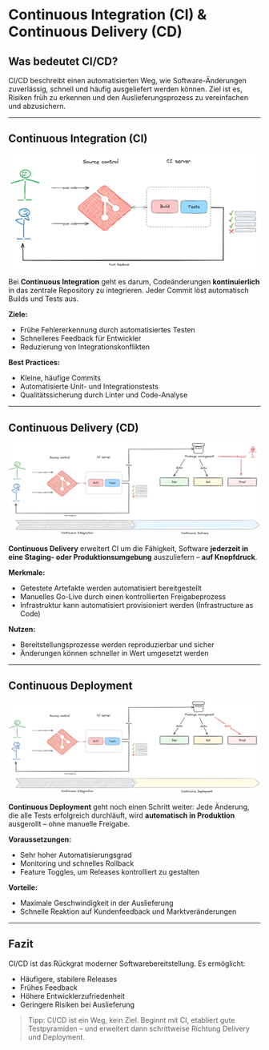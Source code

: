 # Continuous Integration (CI) & Continuous Delivery (CD)

## Was bedeutet CI/CD?

CI/CD beschreibt einen automatisierten Weg, wie Software-Änderungen zuverlässig, schnell und häufig ausgeliefert werden können. Ziel ist es, Risiken früh zu erkennen und den Auslieferungsprozess zu vereinfachen und abzusichern.

---

## Continuous Integration (CI)

![Continuous Integration](../99_assets/images/devops-ci-normal.png)

Bei **Continuous Integration** geht es darum, Codeänderungen **kontinuierlich** in das zentrale Repository zu integrieren. Jeder Commit löst automatisch Builds und Tests aus.

**Ziele:**

* Frühe Fehlererkennung durch automatisiertes Testen
* Schnelleres Feedback für Entwickler
* Reduzierung von Integrationskonflikten

**Best Practices:**

* Kleine, häufige Commits
* Automatisierte Unit- und Integrationstests
* Qualitätssicherung durch Linter und Code-Analyse

---

## Continuous Delivery (CD)

![Continuous Delivery](../99_assets/images/devops-ci-cdeli.png)

**Continuous Delivery** erweitert CI um die Fähigkeit, Software **jederzeit in eine Staging- oder Produktionsumgebung** auszuliefern – **auf Knopfdruck**.

**Merkmale:**

* Getestete Artefakte werden automatisiert bereitgestellt
* Manuelles Go-Live durch einen kontrollierten Freigabeprozess
* Infrastruktur kann automatisiert provisioniert werden (Infrastructure as Code)

**Nutzen:**

* Bereitstellungsprozesse werden reproduzierbar und sicher
* Änderungen können schneller in Wert umgesetzt werden

---

## Continuous Deployment

![Continuous Deployment](../99_assets/images/devops-ci-cdep.png)

**Continuous Deployment** geht noch einen Schritt weiter: Jede Änderung, die alle Tests erfolgreich durchläuft, wird **automatisch in Produktion** ausgerollt – ohne manuelle Freigabe.

**Voraussetzungen:**

* Sehr hoher Automatisierungsgrad
* Monitoring und schnelles Rollback
* Feature Toggles, um Releases kontrolliert zu gestalten

**Vorteile:**

* Maximale Geschwindigkeit in der Auslieferung
* Schnelle Reaktion auf Kundenfeedback und Marktveränderungen

---

## Fazit

CI/CD ist das Rückgrat moderner Softwarebereitstellung. Es ermöglicht:

* Häufigere, stabilere Releases
* Frühes Feedback
* Höhere Entwicklerzufriedenheit
* Geringere Risiken bei Auslieferung

> Tipp: CI/CD ist ein Weg, kein Ziel. Beginnt mit CI, etabliert gute Testpyramiden – und erweitert dann schrittweise Richtung Delivery und Deployment.
